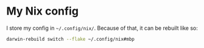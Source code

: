 # My Nix config

I store my config in `~/.config/nix/`. Because of that, it can be rebuilt like so:

```sh
darwin-rebuild switch --flake ~/.config/nix#mbp
```
